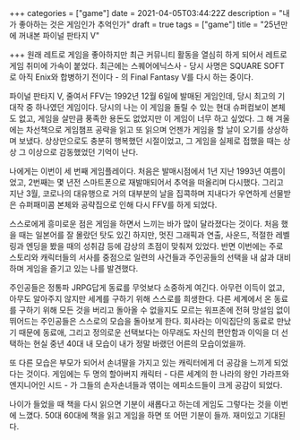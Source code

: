 +++
categories = ["game"]
date = 2021-04-05T03:44:22Z
description = "내가 좋아하는 것은 게임인가 추억인가"
draft = true
tags = ["game"]
title = "25년만에 꺼내본 파이널 판타지 V"

+++
원래 레트로 게임을 좋아하지만 최근 커뮤니티 활동을 열심히 하게 되어서 레트로 게임 취미에 가속이 붙었다. 최근에는 스퀘어에닉스사 - 당시 사명은 SQUARE SOFT로 아직 Enix와 합병하기 전이다 - 의 Final Fantasy  V를 다시 하는 중이다.

파이널 판타지 V, 줄여서 FFV는 1992년 12월 6일에 발매된 게임인데, 당시 최고의 기대작 중 하나였던 게임이다. 당시의 나는 이 게임을 돌릴 수 있는 현대 슈퍼컴보이 본체도 없고, 게임을 살만큼 풍족한 용돈도 없었지만 이 게임이 너무 하고 싶었다. 그 해 겨울에는 차선책으로 게임챔프 공략을 읽고 또 읽으며 언젠가 게임을 할 날이 오기를 상상하며 보냈다. 상상만으로도 충분히 행복했던 시절이었고, 그 게임을 실제로 접했을 때는 상상 그 이상으로 감동했었던 기억이 난다. 

나에게는 이번이 세 번째 게임플레이다. 처음은 발매시점에서 1년 지난 1993년 여름이었고, 2번째는 몇 년전 스마트폰으로 재발매되어서 추억을 떠올리며 다시했다. 그리고 지난 3월, 코로나의 대유행으로 거의 대부분의 날을 집콕하며 지내다가 우연하게 선물받은 슈퍼패미콤 본체와 공략집으로 인해 다시 FFV를 하게 되었다.

스스로에게 흥미로운 점은 게임을 하면서 느끼는 바가 많이 달라졌다는 것이다. 처음 했을 때는 일본어를 잘 몰랐던 탓도 있긴 하지만, 멋진 그래픽과 연출, 사운드, 적절한 레벨링과 엔딩을 봤을 때의 성취감 등에 감상의 초점이 맞춰져 있었다. 반면 이번에는 주로 스토리와 캐릭터들의 서사를 중점으로 일련의 사건들과 주인공들의 선택을 내 삶과 대비하며 게임을 즐기고 있는 나를 발견했다.

주인공들은 정통파 JRPG답게 동료를 무엇보다 소중하게 여긴다. 아무런 이득이 없고, 아무도 알아주지 않지만 세계를 구하기 위해 스스로를 희생한다. 다른 세계에서 온 동료를 구하기 위해 모든 것을 버리고 돌아올 수 없을지도 모르는 워프존에 전혀 망설임 없이 뛰어드는 주인공들은 스스로의 모습을 돌아보게 한다. 회사라는 이익집단의 동료로 만났기 때문에 동료애, 그리고 정의로운 선택보다는 아무래도 자신의 편안함과 이익을 더 선택하는 현실 중년 40대 내 모습이 내가 정말 바랬던 어른의 모습이었을까.

또 다른 모습은 부모가 되어서 손녀딸을 가지고 있는 캐릭터에게 더 공감을 느끼게 되었다는 것이다. 게임에는 두 명의 할아버지 캐릭터 - 다른 세계의 한 나라의 왕인 가라프와 엔지니어인 시드 - 가 그들의 손자손녀들과 엮이는 에피소드들이 크게 공감이 되었다.

나이가 들었을 때 책을 다시 읽으면 기분이 새롭다고 하는데 게임도 그렇다는 것을 이번에 느꼈다. 50대 60대에 책을 읽고 게임을 하면 또 어떤 기분이 들까. 재미있고 기대된다.